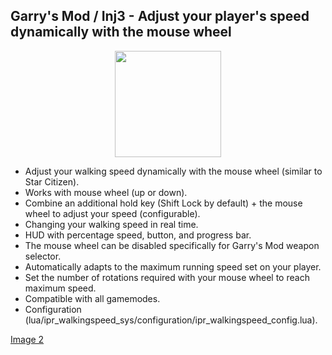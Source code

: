 Garry's Mod / Inj3 - Adjust your player's speed dynamically with the mouse wheel
-------
<p align="center">
   <img width="170" src="https://i.imgur.com/EXDA9oj.gif" alt="">
</p>

- Adjust your walking speed dynamically with the mouse wheel (similar to Star Citizen).
- Works with mouse wheel (up or down).
- Combine an additional hold key (Shift Lock by default) + the mouse wheel to adjust your speed (configurable).
- Changing your walking speed in real time.
- HUD with percentage speed, button, and progress bar.
- The mouse wheel can be disabled specifically for Garry's Mod weapon selector.
- Automatically adapts to the maximum running speed set on your player.
- Set the number of rotations required with your mouse wheel to reach maximum speed.
- Compatible with all gamemodes.
- Configuration (lua/ipr_walkingspeed_sys/configuration/ipr_walkingspeed_config.lua).

[Image 2](https://i.imgur.com/FZb8MbN.gif)
